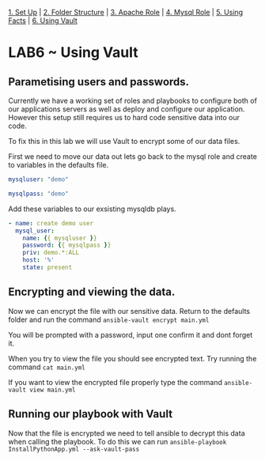 [1. Set Up](SetUp.md) | [2. Folder Structure](lab-001.md) | [3. Apache Role](lab-002.md) | [4. Mysql Role](lab-003.md) | [5. Using Facts](lab-004.md) | [6. Using Vault](lab-005.md)

# LAB6 ~ Using Vault

## Parametising users and passwords.
Currently we have a working set of roles and playbooks to configure both of our applications servers as well as deploy and configure our application. However this setup still requires us to hard code sensitive data into our code.

To fix this in this lab we will use Vault to encrypt some of our data files.

First we need to move our data out lets go back to the mysql role and create to variables in the defaults file.

```yml
mysqluser: "demo"

mysqlpass: "demo"
```

Add these variables to our exsisting mysqldb plays.

```yml
- name: create demo user
  mysql_user:
    name: {{ mysqluser }}
    password: {{ mysqlpass }}
    priv: demo.*:ALL
    host: '%'
    state: present
```
## Encrypting and viewing the data.
Now we can encrypt the file with our sensitive data. Return to the defaults folder and run the command `ansible-vault encrypt main.yml`

You will be prompted with a password, input one confirm it and dont forget it.

When you try to view the file you should see encrypted text. Try running the command `cat main.yml`

If you want to view the encrypted file properly type the command `ansible-vault view main.yml`

## Running our playbook with Vault

Now that the file is encrypted we need to tell ansible to decrypt this data when calling the playbook. To do this we can run `ansible-playbook InstallPythonApp.yml --ask-vault-pass`

